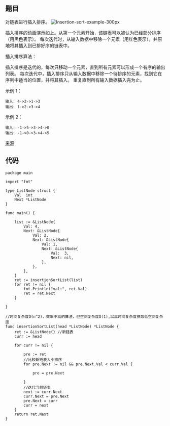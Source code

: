 
## 题目 
对链表进行插入排序。
![Insertion-sort-example-300px](/content/images/2018/10/Insertion-sort-example-300px.gif)

插入排序的动画演示如上。从第一个元素开始，该链表可以被认为已经部分排序（用黑色表示）。
每次迭代时，从输入数据中移除一个元素（用红色表示），并原地将其插入到已排好序的链表中。

 

插入排序算法：

插入排序是迭代的，每次只移动一个元素，直到所有元素可以形成一个有序的输出列表。
每次迭代中，插入排序只从输入数据中移除一个待排序的元素，找到它在序列中适当的位置，并将其插入。
重复直到所有输入数据插入完为止。
 

示例 1：
~~~
输入: 4->2->1->3
输出: 1->2->3->4
~~~

示例 2：
~~~
输入: -1->5->3->4->0
输出: -1->0->3->4->5
~~~

[来源](https://leetcode-cn.com/problems/insertion-sort-list/description/)

## 代码

~~~
package main

import "fmt"

type ListNode struct {
	Val  int
	Next *ListNode
}

func main() {

	list := &ListNode{
		Val: 4,
		Next: &ListNode{
			Val: 2,
			Next: &ListNode{
				Val: 1,
				Next: &ListNode{
					Val:  3,
					Next: nil,
				},
			},
		},
	}
	ret := insertionSortList(list)
	for ret != nil {
		fmt.Println("val:", ret.Val)
		ret = ret.Next
	}

}

//时间复杂度O(n^2)，效率不高的算法，但空间复杂度O(1),以高时间复杂度换取低空间复杂度
func insertionSortList(head *ListNode) *ListNode {
	ret := &ListNode{} //新链表
	curr := head

	for curr != nil {

		pre := ret
		//比较新链表大小排序
		for pre.Next != nil && pre.Next.Val < curr.Val {

			pre = pre.Next

		}
		//迭代当前链表
		next := curr.Next
		curr.Next = pre.Next
		pre.Next = curr
		curr = next
	}
	return ret.Next
}


~~~
